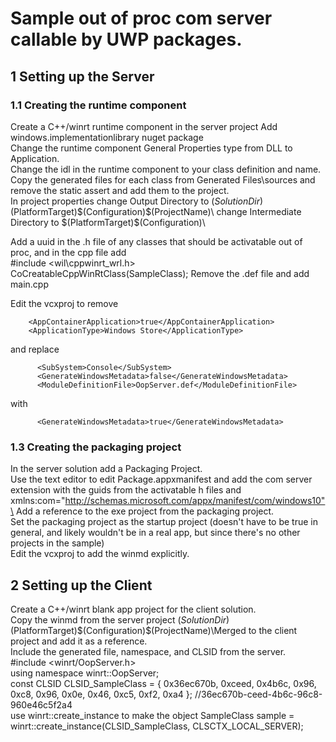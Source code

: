# Sample out of proc com server callable by UWP packages.

## 1 Setting up the Server
### 1.1 Creating the runtime component
Create a C++/winrt runtime component in the server project
Add windows.implementationlibrary nuget package  
Change the runtime component General Properties type from DLL to Application.  
Change the idl in the runtime component to your class definition and name.  
Copy the generated files for each class from Generated Files\sources and remove the static assert and add them to the project.  
In project properties change Output Directory to $(SolutionDir)$(PlatformTarget)\$(Configuration)\$(ProjectName)\ change Intermediate Directory to $(PlatformTarget)\$(Configuration)\  

Add a uuid in the .h file of any classes that should be activatable out of proc, and in the cpp file add  
#include <wil\cppwinrt_wrl.h>  
CoCreatableCppWinRtClass(SampleClass); 
Remove the .def file and add main.cpp  

Edit the vcxproj to remove  
```
    <AppContainerApplication>true</AppContainerApplication>  
    <ApplicationType>Windows Store</ApplicationType>  
```
and replace
```
      <SubSystem>Console</SubSystem>
      <GenerateWindowsMetadata>false</GenerateWindowsMetadata>
      <ModuleDefinitionFile>OopServer.def</ModuleDefinitionFile>
```
with
```
      <GenerateWindowsMetadata>true</GenerateWindowsMetadata>
```

### 1.3 Creating the packaging project
In the server solution add a Packaging Project.\
Use the text editor to edit Package.appxmanifest and add the com server extension with the guids from the activatable h files and xmlns:com="http://schemas.microsoft.com/appx/manifest/com/windows10"\
Add a reference to the exe project from the packaging project.\
Set the packaging project as the startup project (doesn't have to be true in general, and likely wouldn't be in a real app, but since there's no other projects in the sample)  
Edit the vcxproj to add the winmd explicitly.
    <Content Include="$(SolutionDir)$(PlatformTarget)\$(Configuration)\OopServer\OopServer.winmd" />

## 2 Setting up the Client
Create a C++/winrt blank app project for the client solution.\
Copy the winmd from the server project $(SolutionDir)$(PlatformTarget)\$(Configuration)\$(ProjectName)\Merged to the client project and add it as a reference.\
Include the generated file, namespace, and CLSID from the server.\
#include <winrt/OopServer.h>\
using namespace winrt::OopServer;\
const CLSID CLSID_SampleClass = { 0x36ec670b, 0xceed, 0x4b6c, 0x96, 0xc8, 0x96, 0x0e, 0x46, 0xc5, 0xf2, 0xa4 };  //36ec670b-ceed-4b6c-96c8-960e46c5f2a4  
use winrt::create_instance to make the object
SampleClass sample = winrt::create_instance<SampleClass>(CLSID_SampleClass, CLSCTX_LOCAL_SERVER);
